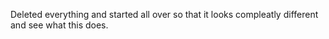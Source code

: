 Deleted everything and started all over so that it looks compleatly different and see what this does.
